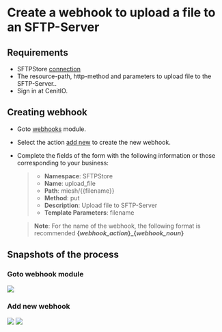 # Create a webhook to upload a file to an SFTP-Server

## Requirements

* SFTPStore [connection](../connections/sftp-store.md)
* The resource-path, http-method and parameters to upload file to the SFTP-Server..
* Sign in at CenitIO.[<i class="fa fa-external-link" aria-hidden="true"></i>](https://cenit.io/users/sign_in)

## Creating webhook

* Goto [webhooks](https://cenit.io/plain_webhook) module.
* Select the action [add new](https://cenit.io/plain_webhook/new) to create the new webhook.
* Complete the fields of the form with the following information or those corresponding to your business:

    >- **Namespace**: SFTPStore
    >- **Name**: upload_file
    >- **Path**: miesh/{{filename}}
    >- **Method**: put
    >- **Description**: Upload file to SFTP-Server
    >- **Template Parameters**: filename

    > **Note**: For the name of the webhook, the following format is recommended **{*webhook_action*}\_{*webhook_noun*}**

## Snapshots of the process

### Goto webhook module

   ![](assets/snapshots/sftp-store-wh/snapshots-001.png)
    
### Add new webhook

   ![](assets/snapshots/sftp-store-wh/snapshots-302.png)
   ![](assets/snapshots/sftp-store-wh/snapshots-303.png)
